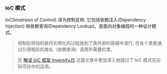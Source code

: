 <!--
abbrlink: j3257g5c
-->

### IoC 模式

IoC(Inversion of Control) 译为控制反转, 它包括依赖注入(Dependency Injection) 和依赖查询(Dependency Lookup)。是面向对象编程的一种设计模式。

> 控制反转指的是将实例化的过程放到了类外部的容器中进行, 在各个类里通过引用相应的类名（依赖查询）调用所需要的类。

> 在 [解读 IoC 框架 InversifyJS](https://github.com/MuYunyun/blog/blob/master/BasicSkill/%E7%B3%BB%E7%BB%9F%E6%9E%B6%E6%9E%84%E7%AF%87/%E8%A7%A3%E8%AF%BBIoC%E6%A1%86%E6%9E%B6InversifyJS.md) 这篇文章中更加深入地探讨了 IoC 模式在实际项目中的运用。
